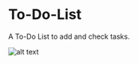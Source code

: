 # To-Do-List

A To-Do List to add and check tasks.

![alt text](https://user-images.githubusercontent.com/61193530/117373646-0662b800-aea2-11eb-95ff-cb64b8911f28.PNG)
